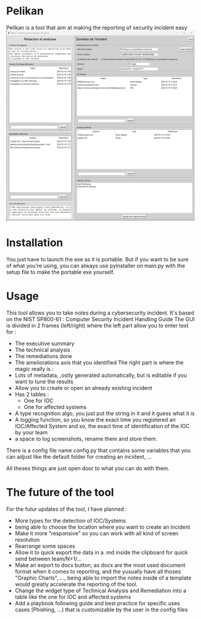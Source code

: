 # Pelikan
Pelikan is a tool that aim at making the reporting of security incident easy
![Pelikan_Interface](Assets/Pelikan_Sample.png)

# Installation
You just have to launch the exe as it is portable.
But if you want to be sure of what you're using, you can always use pyinstaller on main.py with the setup file to make the portable exe yourself.

# Usage
This tool allows you to take notes during a cybersecurity incident.
It's based on the NIST SP800-61 : Computer Security Incident Handling Guide
The GUI is divided in 2 frames (left/right) where the left part allow you to enter text for : 
- The executive summary
- The technical analysis
- The remediations done
- The ameliorations axis that you identified
The right part is where the magic really is : 
- Lots of metadata, ,ostly generated automatically, but is editable if you want to tune the results
- Allow you to create or open an already existing incident
- Has 2 tables : 
  - One for IOC
  - One for affected systems
- A type recognition algo, you just put the string in it and it guess what it is
- A logging function, so you know the exact time you registered an IOC/Affected System and so, the exact time of identification of the IOC by your team
- a space to log screenshots, rename them and store them.

There is a config file name config.py that contains some variables that you can adjust like the default folder for creating an incident, ...

All theses things are just open door to what you can do with them.

# The future of the tool
For the futur updates of the tool, I have planned : 
- More types for the detection of IOC/Systems
- being able to choose the location where you want to create an incident
- Make it more "responsive" so you can work with all kind of screen resolution
- Rearrange some spaces
- Allow it to quick export the data in a .md inside the clipboard for quick send between team/N+1/...
- Make an export to docx button, as docx are the most used document format when it comes to reporting, and the yusually have all thoses "Graphic Charts", ..., being able to import the notes inside of a template would greatly accelerate the reporting of the tool.
- Change the widget type of Technical Analysis and Remediation into a table like the one for IOC and affected systems
- Add a playbook following guide and best practice for specific uses cases (Phishing, ...) that is customizable by the user in the config files
